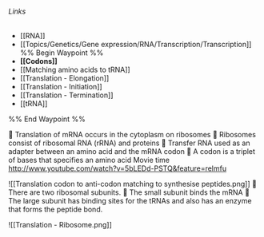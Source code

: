###### Links
- [[RNA]]
- [[Topics/Genetics/Gene expression/RNA/Transcription/Transcription]]
%% Begin Waypoint %%
- **[[Codons]]**
- [[Matching amino acids to tRNA]]
- [[Translation - Elongation]]
- [[Translation - Initiation]]
- [[Translation - Termination]]
- [[tRNA]]

%% End Waypoint %%

 Translation of mRNA occurs in the cytoplasm on ribosomes  Ribosomes consist of ribosomal RNA (rRNA) and proteins  Transfer RNA used as an adapter between an amino acid and the mRNA codon  A codon is a triplet of bases that specifies an amino acid
Movie time http://www.youtube.com/watch?v=5bLEDd-PSTQ&feature=relmfu


![[Translation codon to anti-codon matching to synthesise peptides.png]]
 There are two ribosomal subunits.  The small subunit binds the mRNA  The large subunit has binding sites for the tRNAs and also has an enzyme that forms the peptide bond.

![[Translation - Ribosome.png]]
